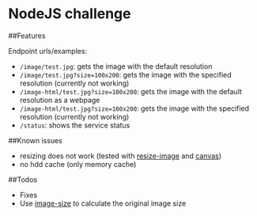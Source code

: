 # NodeJS challenge

##Features

Endpoint urls/examples:
 - `/image/test.jpg`: gets the image with the default resolution
 - `/image/test.jpg?size=100x200`: gets the image with the specified resolution (currently not working)
 - `/image-html/test.jpg?size=100x200`: gets the image with the default resolution as a webpage
 - `/image-html/test.jpg?size=100x200`: gets the image with the specified resolution (currently not working)
 - `/status`: shows the service status

##Known issues

 - resizing does not work (tested with [resize-image](https://www.npmjs.com/package/resize-image) and [canvas](https://www.npmjs.com/package/canvas))
 - no hdd cache (only memory cache)

 ##Todos

  - Fixes
  - Use [image-size](https://www.npmjs.com/package/image-size) to calculate the original image size


